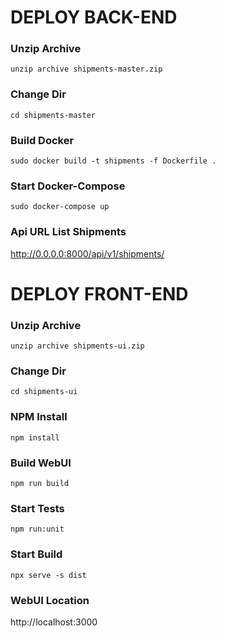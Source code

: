 # DEPLOY BACK-END

### Unzip Archive
```unzip archive shipments-master.zip ```

### Change Dir
```cd shipments-master ```

### Build Docker 
```sudo docker build -t shipments -f Dockerfile .```

### Start Docker-Compose
```sudo docker-compose up```

### Api URL List Shipments
http://0.0.0.0:8000/api/v1/shipments/



# DEPLOY FRONT-END

### Unzip Archive
```unzip archive shipments-ui.zip ```

### Change Dir
```cd shipments-ui ```

### NPM Install 
```npm install```

### Build WebUI
```npm run build```

### Start Tests
```npm run:unit```

### Start Build
```npx serve -s dist```

### WebUI Location
http://localhost:3000

